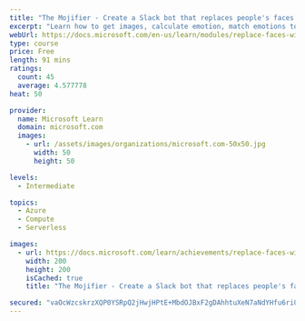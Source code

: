 ```yaml
---
title: "The Mojifier - Create a Slack bot that replaces people's faces with emojis matching their emotion"
excerpt: "Learn how to get images, calculate emotion, match emotions to emojis, and replace faces with emoji."
webUrl: https://docs.microsoft.com/en-us/learn/modules/replace-faces-with-emojis-matching-emotion/
type: course
price: Free
length: 91 mins
ratings:
  count: 45
  average: 4.577778
heat: 50

provider:
  name: Microsoft Learn
  domain: microsoft.com
  images:
    - url: /assets/images/organizations/microsoft.com-50x50.jpg
      width: 50
      height: 50

levels:
  - Intermediate

topics:
  - Azure
  - Compute
  - Serverless

images:
  - url: https://docs.microsoft.com/learn/achievements/replace-faces-with-emojis-matching-emotion-social.png
    width: 200
    height: 200
    isCached: true
    title: "The Mojifier - Create a Slack bot that replaces people's faces with emojis matching their emotion"

secured: "vaOcWzcskrzXQP0YSRpQ2jHwjHPtE+MbdOJBxF2gDAhhtuXeN7aNdYHfu6ri08HcrQTFcwJwYKEbgr1bNbyGyCTskWYWaiSTOLb7hMPvBHFkn+oN3uWc4ucRuIT0smkctOEYEU/Tcj1LHoZDsf9p1Eh81H36MdN5zpj0PLhDgzM636qxsn+gsxi9tefTso46TvRiCuJxdYzSFPY27DtnoBYHuYJ9QO4ZUHjbKAlWMpJxJhsRc4iLVKlICXiVt1zawhrHJu/tmnCWA2cgSWD5QG029msAy/i3NPApEVGbdVny7Z8ok6pAdiEVOOt/yIgjr50buMdkoZriko/ZgM/n8428B/AfY7lwzOXxLBiNBDso/d1ahrfEBvIPX5EI2vzK/RtytHZjdgUftWP3i+7BYg==;Ig/qKdzVJS9zxOdBxwZuUw=="
---
```


